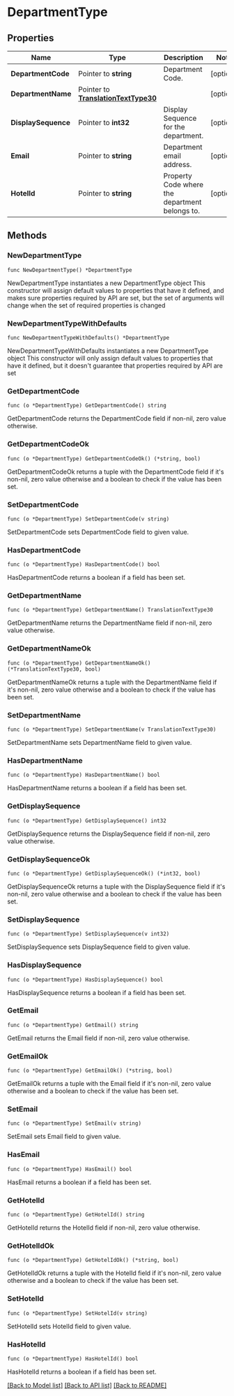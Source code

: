 # DepartmentType

## Properties

Name | Type | Description | Notes
------------ | ------------- | ------------- | -------------
**DepartmentCode** | Pointer to **string** | Department Code. | [optional] 
**DepartmentName** | Pointer to [**TranslationTextType30**](TranslationTextType30.md) |  | [optional] 
**DisplaySequence** | Pointer to **int32** | Display Sequence for the department. | [optional] 
**Email** | Pointer to **string** | Department email address. | [optional] 
**HotelId** | Pointer to **string** | Property Code where the department belongs to. | [optional] 

## Methods

### NewDepartmentType

`func NewDepartmentType() *DepartmentType`

NewDepartmentType instantiates a new DepartmentType object
This constructor will assign default values to properties that have it defined,
and makes sure properties required by API are set, but the set of arguments
will change when the set of required properties is changed

### NewDepartmentTypeWithDefaults

`func NewDepartmentTypeWithDefaults() *DepartmentType`

NewDepartmentTypeWithDefaults instantiates a new DepartmentType object
This constructor will only assign default values to properties that have it defined,
but it doesn't guarantee that properties required by API are set

### GetDepartmentCode

`func (o *DepartmentType) GetDepartmentCode() string`

GetDepartmentCode returns the DepartmentCode field if non-nil, zero value otherwise.

### GetDepartmentCodeOk

`func (o *DepartmentType) GetDepartmentCodeOk() (*string, bool)`

GetDepartmentCodeOk returns a tuple with the DepartmentCode field if it's non-nil, zero value otherwise
and a boolean to check if the value has been set.

### SetDepartmentCode

`func (o *DepartmentType) SetDepartmentCode(v string)`

SetDepartmentCode sets DepartmentCode field to given value.

### HasDepartmentCode

`func (o *DepartmentType) HasDepartmentCode() bool`

HasDepartmentCode returns a boolean if a field has been set.

### GetDepartmentName

`func (o *DepartmentType) GetDepartmentName() TranslationTextType30`

GetDepartmentName returns the DepartmentName field if non-nil, zero value otherwise.

### GetDepartmentNameOk

`func (o *DepartmentType) GetDepartmentNameOk() (*TranslationTextType30, bool)`

GetDepartmentNameOk returns a tuple with the DepartmentName field if it's non-nil, zero value otherwise
and a boolean to check if the value has been set.

### SetDepartmentName

`func (o *DepartmentType) SetDepartmentName(v TranslationTextType30)`

SetDepartmentName sets DepartmentName field to given value.

### HasDepartmentName

`func (o *DepartmentType) HasDepartmentName() bool`

HasDepartmentName returns a boolean if a field has been set.

### GetDisplaySequence

`func (o *DepartmentType) GetDisplaySequence() int32`

GetDisplaySequence returns the DisplaySequence field if non-nil, zero value otherwise.

### GetDisplaySequenceOk

`func (o *DepartmentType) GetDisplaySequenceOk() (*int32, bool)`

GetDisplaySequenceOk returns a tuple with the DisplaySequence field if it's non-nil, zero value otherwise
and a boolean to check if the value has been set.

### SetDisplaySequence

`func (o *DepartmentType) SetDisplaySequence(v int32)`

SetDisplaySequence sets DisplaySequence field to given value.

### HasDisplaySequence

`func (o *DepartmentType) HasDisplaySequence() bool`

HasDisplaySequence returns a boolean if a field has been set.

### GetEmail

`func (o *DepartmentType) GetEmail() string`

GetEmail returns the Email field if non-nil, zero value otherwise.

### GetEmailOk

`func (o *DepartmentType) GetEmailOk() (*string, bool)`

GetEmailOk returns a tuple with the Email field if it's non-nil, zero value otherwise
and a boolean to check if the value has been set.

### SetEmail

`func (o *DepartmentType) SetEmail(v string)`

SetEmail sets Email field to given value.

### HasEmail

`func (o *DepartmentType) HasEmail() bool`

HasEmail returns a boolean if a field has been set.

### GetHotelId

`func (o *DepartmentType) GetHotelId() string`

GetHotelId returns the HotelId field if non-nil, zero value otherwise.

### GetHotelIdOk

`func (o *DepartmentType) GetHotelIdOk() (*string, bool)`

GetHotelIdOk returns a tuple with the HotelId field if it's non-nil, zero value otherwise
and a boolean to check if the value has been set.

### SetHotelId

`func (o *DepartmentType) SetHotelId(v string)`

SetHotelId sets HotelId field to given value.

### HasHotelId

`func (o *DepartmentType) HasHotelId() bool`

HasHotelId returns a boolean if a field has been set.


[[Back to Model list]](../README.md#documentation-for-models) [[Back to API list]](../README.md#documentation-for-api-endpoints) [[Back to README]](../README.md)


